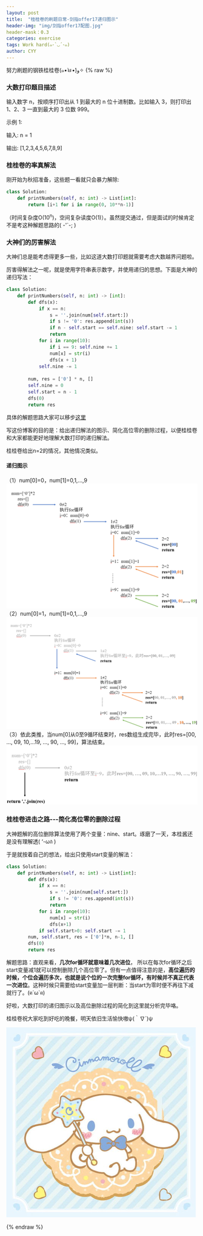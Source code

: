 ```yaml
---
layout: post
title:  "桂桂卷的刷题日常-剑指offer17递归图示"
header-img: "img/剑指offer17配图.jpg"
header-mask：0.3
categories: exercise
tags: Work hard(๑･`◡´･๑)
author: CYY
---
```


努力刷题的钢铁桂桂卷(๑•̀ㅂ•́)و✧
{% raw %}
### 大数打印题目描述
输入数字 n，按顺序打印出从 1 到最大的 n 位十进制数。比如输入 3，则打印出 1、2、3 一直到最大的 3 位数 999。

示例 1:

  输入: n = 1
  
  输出: [1,2,3,4,5,6,7,8,9]

### 桂桂卷的率真解法
刚开始为秋招准备，这些题一看就只会暴力解除:

```python
class Solution:
    def printNumbers(self, n: int) -> List[int]:
        return [i+1 for i in range(0, 10**n-1)]
```
（时间复杂度O(10<sup>n</sup>)，空间复杂读度O(1)）。虽然提交通过，但是面试的时候肯定不是考这种解题思路的( -'`-; )

### 大神们的厉害解法
大神们总是能考虑得更多一些，比如这道大数打印题就需要考虑大数越界问题啦。

厉害得解法之一呢，就是使用字符串表示数字，并使用递归的思想。下面是大神的递归写法：

```python
class Solution:
    def printNumbers(self, n: int) -> [int]:
        def dfs(x):
            if x == n:
                s = ''.join(num[self.start:])
                if s != '0': res.append(int(s))
                if n - self.start == self.nine: self.start -= 1
                return
            for i in range(10):
                if i == 9: self.nine += 1
                num[x] = str(i)
                dfs(x + 1)
            self.nine -= 1
        
        num, res = ['0'] * n, []
        self.nine = 0
        self.start = n - 1
        dfs(0)
        return res
```
具体的解题思路大家可以移步[这里](https://leetcode-cn.com/problems/da-yin-cong-1dao-zui-da-de-nwei-shu-lcof/solution/mian-shi-ti-17-da-yin-cong-1-dao-zui-da-de-n-wei-2/)

写这份博客的目的是：给出递归解法的图示、简化高位零的删除过程，以便桂桂卷和大家都能更好地理解大数打印的递归解法。

桂桂卷给出n=2的情况，其他情况类似。

#### 递归图示

（1）num[0]=0，num[1]=0,1,...,9
![image](/img/%E5%89%91%E6%8C%87offer17-1.png)
（2）num[0]=1，num[1]=0,1,...,9
![image](/img/%E5%89%91%E6%8C%87offer17-2%20.png)
（3）依此类推，当num[0]从0至9循环结束时，res数组生成完毕，此时res=[00, …, 09, 10,…19, …, 90, …, 99]，算法结束。
![image](/img/%E5%89%91%E6%8C%87offer17-3.png)

### 桂桂卷进击之路---简化高位零的删除过程

大神题解的高位删除算法使用了两个变量：nine、start。琢磨了一天，本桂酱还是没有理解透( ‘-ωก̀ )

于是就按着自己的想法，给出只使用start变量的解法：

```python
class Solution:
    def printNumbers(self, n: int) -> List[int]:
        def dfs(x):
            if x == n:
                s = ''.join(num[self.start:])
                if s != '0': res.append(int(s))
                return
            for i in range(10):
                num[x] = str(i)
                dfs(x+1)
            if self.start>0: self.start -= 1
        num, self.start, res = ['0']*n, n-1, []
        dfs(0)
        return res
```

解题思路：直观来看，**几次for循环就意味着几次进位**， 所以在每次for循环之后start变量减1就可以控制删除几个高位零了。但有一点值得注意的是，**高位遍历的时候，个位会遍历多次，也就是说个位的一次完整for循环，有时候并不真正代表一次进位**。这种时候只需要给start变量加一层判断：当start为零时便不再往下减就行了。(ฅ´ω`ฅ)


好啦，大数打印的递归图示以及高位删除过程的简化到这里就分析完毕咯。

桂桂卷祝大家吃到好吃的晚餐，明天依旧生活愉快嗷ψ(｀∇´)ψ


![image](/img/%E5%89%91%E6%8C%87offer17%E9%85%8D%E5%9B%BE.png)






{% endraw %}

